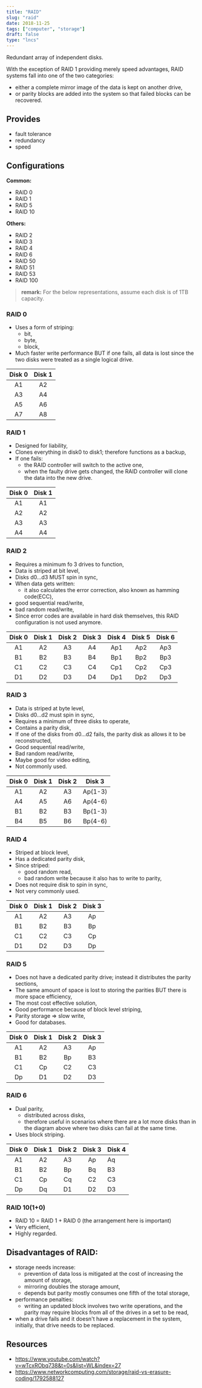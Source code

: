 ```yaml
---
title: "RAID"
slug: "raid"
date: 2018-11-25
tags: ["computer", "storage"]
draft: false
type: "lncs"
---
```

Redundant array of independent disks.

With the exception of RAID 1 providing merely speed advantages, RAID systems fall into one of the two categories:

- either a complete mirror image of the data is kept on another drive,
- or parity blocks are added into the system so that failed blocks can be recovered.

## Provides
- fault tolerance
- redundancy
- speed

## Configurations
**Common:**

- RAID 0
- RAID 1
- RAID 5
- RAID 10

**Others:**

- RAID 2
- RAID 3
- RAID 4
- RAID 6
- RAID 50
- RAID 51
- RAID 53
- RAID 100

> **remark:** For the below representations, assume each disk is of 1TB capacity.

### RAID 0
- Uses a form of striping:
	- bit,
	- byte,
	- block,
- Much faster write performance BUT if one fails, all data is lost since the two disks were treated as a single logical drive.

| Disk 0 | Disk 1 |
|:------:|:------:|
|   A1   |   A2   |
|   A3   |   A4   |
|   A5   |   A6   |
|   A7   |   A8   |

### RAID 1
- Designed for liability,
- Clones everything in disk0 to disk1; therefore functions as a backup,
- If one fails:
	- the RAID controller will switch to the active one,
	- when the faulty drive gets changed, the RAID controller will clone the data into the new drive.

| Disk 0 | Disk 1 |
|:------:|:------:|
|   A1   |   A1   |
|   A2   |   A2   |
|   A3   |   A3   |
|   A4   |   A4   |

### RAID 2
- Requires a minimum fo 3 drives to function,
- Data is striped at bit level,
- Disks d0...d3 MUST spin in sync,
- When data gets written:
	- it also calculates the error correction, also known as hamming code(ECC),
- good sequential read/write,
- bad random read/write,
- Since error codes are available in hard disk themselves, this RAID configuration is not used anymore.

| Disk 0 | Disk 1 | Disk 2 | Disk 3 | Disk 4 | Disk 5 | Disk 6 |
|:------:|:------:|:------:|:------:|:------:|:------:|:------:|
|   A1   |   A2   |   A3   |   A4   |   Ap1  |   Ap2  |   Ap3  |
|   B1   |   B2   |   B3   |   B4   |   Bp1  |   Bp2  |   Bp3  |
|   C1   |   C2   |   C3   |   C4   |   Cp1  |   Cp2  |   Cp3  |
|   D1   |   D2   |   D3   |   D4   |   Dp1  |   Dp2  |   Dp3  |

### RAID 3
- Data is striped at byte level,
- Disks d0...d2 must spin in sync,
- Requires a minimum of three disks to operate,
- Contains a parity disk,
- If one of the disks from d0...d2 fails, the parity disk as allows it to be reconstructed,
- Good sequential read/write,
- Bad random read/write,
- Maybe good for video editing,
- Not commonly used.

| Disk 0 | Disk 1 | Disk 2 | Disk 3 |
|:------:|:------:|:------:|:-------:|
|   A1   |   A2   |   A3   | Ap(1-3) |
|   A4   |   A5   |   A6   | Ap(4-6) |
|   B1   |   B2   |   B3   | Bp(1-3) |
|   B4   |   B5   |   B6   | Bp(4-6) |

### RAID 4
- Striped at block level,
- Has a dedicated parity disk,
- Since striped:
	- good random read,
	- bad random write because it also has to write to parity,
- Does not require disk to spin in sync,
- Not very commonly used.

| Disk 0 | Disk 1 | Disk 2 | Disk 3 |
|:------:|:------:|:------:|:------:|
|   A1   |   A2   |   A3   |   Ap   |
|   B1   |   B2   |   B3   |   Bp   |
|   C1   |   C2   |   C3   |   Cp   |
|   D1   |   D2   |   D3   |   Dp   |

### RAID 5
- Does not have a dedicated parity drive; instead it distributes the parity sections,
- The same amount of space is lost to storing the parities BUT there is more space efficiency,
- The most cost effective solution,
- Good performance because of block level striping,
- Parity storage => slow write,
- Good for databases.

| Disk 0 | Disk 1 | Disk 2 | Disk 3 |
|:------:|:------:|:------:|:------:|
|   A1   |   A2   |   A3   |   Ap   |
|   B1   |   B2   |   Bp   |   B3   |
|   C1   |   Cp   |   C2   |   C3   |
|   Dp   |   D1   |   D2   |   D3   |

### RAID 6
- Dual parity,
	- distributed across disks,
	- therefore useful in scenarios where there are a lot more disks than in the diagram above where two disks can fail at the same time.
- Uses block striping.

| Disk 0 | Disk 1 | Disk 2 | Disk 3 | Disk 4 |
|:------:|:------:|:------:|:------:|--------|
|   A1   |   A2   |   A3   |   Ap   | Aq     |
|   B1   |   B2   |   Bp   |   Bq   | B3     |
|   C1   |   Cp   |   Cq   |   C2   | C3     |
|   Dp   |   Dq   |   D1   |   D2   | D3     |

### RAID 10(1+0)
- RAID 10 = RAID 1 + RAID 0 (the arrangement here is important)
- Very efficient,
- Highly regarded.

## Disadvantages of RAID:
- storage needs increase:
	- prevention of data loss is mitigated at the cost of increasing the amount of storage,
	- mirroring doubles the storage amount,
	- depends but parity mostly consumes one fifth of the total storage,
- performance penalties:
	- writing an updated block involves two write operations, and the parity may require blocks from all of the drives in a set to be read,
- when a drive fails and it doesn't have a replacement in the system, initially, that drive needs to be replaced.

## Resources
- https://www.youtube.com/watch?v=wTcxRObq738&t=0s&list=WL&index=27
- https://www.networkcomputing.com/storage/raid-vs-erasure-coding/1792588127